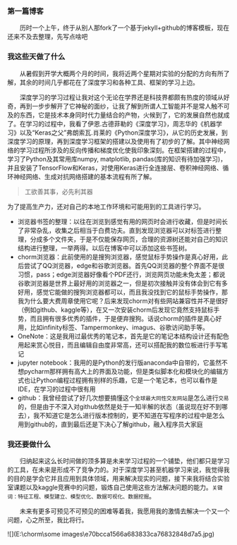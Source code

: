 ### 第一篇博客

　　历时一个上午，终于从别人那fork了一个基于jekyll+github的博客模板，现在还来不及去整理，先写点啥吧

### 我这些天做了什么

　　从暑假到开学大概两个月的时间，我将近两个星期对实验的分配的方向有所了解，其余的时间几乎都花在了深度学习和各种工具、框架的学习上边。

　　深度学习的学习过程让我对这个无论在学界还是科技界都颇有热度的领域从好奇，再到一步步解开了它神秘的面纱，让我了解到所谓人工智能并不是常人触不可及的东西，它是技术本身同时代力量结合的产物，火候到了，它的发展自然也就成了。在学习的过程中，我看了伊恩.古德菲勒的《深度学习》，周志华的《机器学习》以及“Keras之父”弗朗索瓦.肖莱的《Python深度学习》，从它的历史发展，到深度学习的原理，再到深度学习框架的搭建以及使用有了初步的了解。其中神经网络的学习过程所涉及的反向传播和梯度优化使我印象深刻。在框架搭建的过程中，学习了Python及其常用库numpy, matplotlib, pandas(库的知识有待加强学习)，并且安装了TensorFlow和Keras，对使用Keras进行全连接层、卷积神经网络、循环神经网络、生成对抗网络搭建的基本流程有所了解。

> 工欲善其事，必先利其器

为了提高生产力，还对自己的本地工作环境和可能用到的工具进行学习。

* 浏览器书签的整理：以往在浏览到感觉有用的网页时会进行收藏，但是时间长了非常杂乱，收集之后相当于白费功夫。直到发现浏览器可以对标签进行整理，分成多个文件夹，于是不仅能保存网页，合理的资源树还能对自己的知识结构进行整理，一举两得。以后在博客中可以添加这些书签树。
* chorm浏览器：此前使用的是搜狗浏览器，感觉鼠标手势操作是真心好用，此后尝试了QQ浏览器，edge和谷歌浏览器。首先QQ浏览器的整个界面不是很习惯，pass；edge浏览器好像看个PDF还行，浏览网页功能未免太差；都说谷歌浏览器是世界上最好用的浏览器之一，但是初次接触并没有体会到它有多好用，感觉它能做的搜狗浏览器都可以，而且我没找到它的鼠标手势操作，那我为什么要大费周章使用它呢？后来发现chorm对有些网站兼容性并不是很好（例如github、kaggle等），在又一次安装chorm后发现它竟然支持鼠标手势，而且拥有很多优秀的插件，于是便弃搜狗。话说chorm的插件是真心好用，比如infinity标签、Tampermonkey、imagus、谷歌访问助手等。
* OneNote：这是我用过最优秀的笔记本，首先是它的笔记本结构设计还有配色用起来赏心悦目，而且编辑自由度非常高，还可以搭配我的数位板进行手写笔记
* jupyter notebook：我用的是Python的发行版anaconda中自带的，它虽然不想pycharm那样拥有高大上的界面及功能，但是类似脚本化和模块化的编辑方式也让Python编程过程拥有别样的乐趣，它是一个笔记本，也可以看作是IDE，在学习的过程中很有用
* github：我曾经尝试了好几次想要搞懂这个`全球最大同性交友网站`是怎么进行`交易`的，但是由于不深入对github依然是处于一知半解的状态（虽说现在好不到哪去），我不知道它是怎么进行版本控制的，更不知道在写程序的过程中是怎么用到github的，直到最后还是下决心了解github，融入程序员大家庭



### 我还要做什么

　　归纳起来这么长时间做的顶多算是未来学习过程的一个铺垫，他们都只是学习的工具，在未来是形成不了竞争力的。对于深度学习甚至机器学习来说，我觉得我的目的是学会它并且应用到具体领域，用来解决现实的问题，接下来我将结合实验室课题以及kaggle竞赛中的问题，锻炼自己使用这些方法解决问题的能力。`关键词：特征工程、模型建立、模型优化、数据可视化、数据挖掘`。

　　未来有更多可预见不可预见的困难等着我，我愿用我的激情去解决一个又一个问题，心之所至，我比将行。

![](E:\chorm\some images\e70bcca1566a683833ca76832848d7a5.jpg)